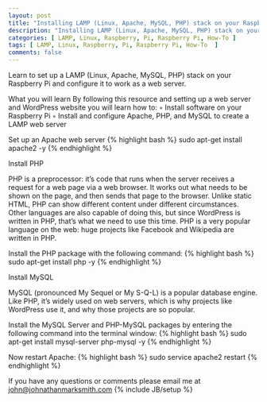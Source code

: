```yaml
---
layout: post
title: "Installing LAMP (Linux, Apache, MySQL, PHP) stack on your Raspberry Pi"
description: "Installing LAMP (Linux, Apache, MySQL, PHP) stack on your Raspberry Pi"
categories: [ LAMP, Linux, Raspberry, Pi, Raspberry Pi, How-To ]
tags: [ LAMP, Linux, Raspberry, Pi, Raspberry Pi, How-To  ]
comments: false
---
```



Learn to set up a LAMP (Linux, Apache, MySQL, PHP) stack on your Raspberry Pi and configure it to work as a web server. 

What you will learn
By following this resource and setting up a web server and WordPress website you will learn how to:
 ◦ Install software on your Raspberry Pi
 ◦ Install and configure Apache, PHP, and MySQL to create a LAMP web server


Set up an Apache web server
{% highlight bash %}
sudo apt-get install apache2 -y
{% endhighlight %}


Install PHP

PHP is a preprocessor: it’s code that runs when the server receives a request for a web page via a web browser. It works out what needs to be shown on the page, and then sends that page to the browser. Unlike static HTML, PHP can show different content under different circumstances. Other languages are also capable of doing this, but since WordPress is written in PHP, that’s what we need to use this time. PHP is a very popular language on the web: huge projects like Facebook and Wikipedia are written in PHP.

Install the PHP package with the following command:
{% highlight bash %}
sudo apt-get install php -y
{% endhighlight %}


Install MySQL

MySQL (pronounced My Sequel or My S-Q-L) is a popular database engine. Like PHP, it’s widely used on web servers, which is why projects like WordPress use it, and why those projects are so popular.

Install the MySQL Server and PHP-MySQL packages by entering the following command into the terminal window:
{% highlight bash %}
sudo apt-get install mysql-server php-mysql -y
{% endhighlight %}


Now restart Apache:
{% highlight bash %}
sudo service apache2 restart
{% endhighlight %}


If you have any questions or comments please email me at <a href="mailto:john@johnathanmarksmith.com">john@johnathanmarksmith.com</a>
{% include JB/setup %}

